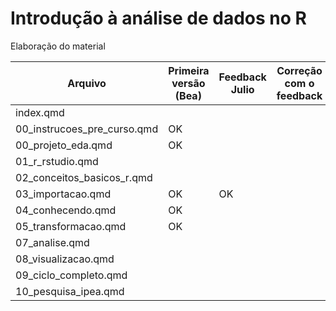 # Introdução à análise de dados no R

<!-- badges: start -->
<!-- badges: end -->

Elaboração do material

| Arquivo                     | Primeira versão (Bea) | Feedback Julio | Correção com o feedback | 
|-----------------------------|-----------------------|----------------|----------------------|
| index.qmd                   |    |    |    |
| 00_instrucoes_pre_curso.qmd | OK |    |    | 
| 00_projeto_eda.qmd          | OK |    |    | 
| 01_r_rstudio.qmd            |    |    |    |
| 02_conceitos_basicos_r.qmd  |    |    |    |
| 03_importacao.qmd           | OK | OK |    | 
| 04_conhecendo.qmd           | OK |    |    | 
| 05_transformacao.qmd        | OK |    |    | 
| 07_analise.qmd              |    |    |    |
| 08_visualizacao.qmd         |    |    |    |
| 09_ciclo_completo.qmd       |    |    |    |
| 10_pesquisa_ipea.qmd        |    |    |    |

